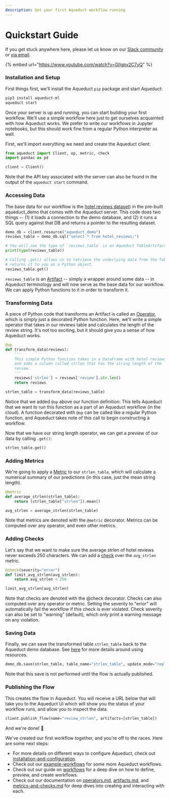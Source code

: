 ```yaml
---
description: Get your first Aqueduct workflow running
---
```


# Quickstart Guide

If you get stuck anywhere here, please let us know on our [Slack community](https://slack.aqueducthq.com) or [via email](mailto:hello@aqueducthq.com).&#x20;

{% embed url="https://www.youtube.com/watch?v=GIIgpv2C7yQ" %}

### Installation and Setup

First things first, we'll install the Aqueduct `pip` package and start Aqueduct:

```bash
pip3 install aqueduct-ml
aqueduct start
```

Once your server is up and running, you can start building your first workflow. We'll use a simple workflow here just to get ourselves acquainted with how Aqueduct works. We prefer to write our workflows in Jupyter notebooks, but this should work fine from a regular Python interpreter as well.

First, we'll import everything we need and create the Aqueduct client:

```python
from aqueduct import Client, op, metric, check
import pandas as pd

client = Client()

```

Note that the API key associated with the server can also be found in the output of the `aqueduct start` command.

### Accessing Data

The base data for our workflow is the [hotel reviews dataset](resources/data-systems/aqueduct-demo-resource.md)) in the pre-built aqueduct\_demo that comes with the Aqueduct server. This code does two things -- (1) it loads a connection to the demo database, and (2) it runs a SQL query against that DB and returns a pointer to the resulting dataset.

```python
demo_db = client.resource("aqueduct_demo")
reviews_table = demo_db.sql("select * from hotel_reviews;")

# You will see the type of `reviews_table` is an Aqueduct TableArtifact.
print(type(reviews_table))

# Calling .get() allows us to retrieve the underlying data from the TableArtifact and
# returns it to you as a Python object.
reviews_table.get()
```

`reviews_table` is an [Artifact](artifacts.md) -- simply a wrapper around some data -- in Aqueduct terminology and will now serve as the base data for our workflow. We can apply Python functions to it in order to transform it.

### Transforming Data

A piece of Python code that transforms an Artifact is called an [Operator](operators.md), which is simply just a decorated Python function. Here, we'll write a simple operator that takes in our reviews table and calculates the length of the review string. It's not too exciting, but it should give you a sense of how Aqueduct works.

```python
@op
def transform_data(reviews):
    '''
    This simple Python function takes in a DataFrame with hotel reviews
    and adds a column called strlen that has the string length of the
    review.    
    '''
    reviews['strlen'] = reviews['review'].str.len()
    return reviews

strlen_table = transform_data(reviews_table)
```

Notice that we added `@op` above our function definition: This tells Aqueduct that we want to run this function as a part of an Aqueduct workflow (in the cloud). A function decorated with `@op` can be called like a regular Python function, and Aqueduct takes note of this call to begin constructing a workflow.

Now that we have our string length operator, we can get a preview of our data by calling `.get()`:

```python
strlen_table.get()
```

### Adding Metrics

We're going to apply a [Metric](metrics-and-checks/metrics-measuring-your-predictions.md) to our `strlen_table`, which will calculate a numerical summary of our predictions (in this case, just the mean string length).

```python
@metric
def average_strlen(strlen_table):
    return (strlen_table["strlen"]).mean()

avg_strlen = average_strlen(strlen_table)
```

Note that metrics are denoted with the `@metric` decorator. Metrics can be computed over any operator, and even other metrics.

### Adding Checks

Let's say that we want to make sure the average strlen of hotel reviews never exceeds 250 characters. We can add a [check](metrics-and-checks/checks-ensuring-correctness.md) over the `avg_strlen` metric.

```python
@check(severity="error")
def limit_avg_strlen(avg_strlen):
    return avg_strlen < 250

limit_avg_strlen(avg_strlen)
```

Note that checks are denoted with the @check decorator. Checks can also computed over any operator or metric. Setting the severity to "error" will automatically fail the workflow if this check is ever violated. Check severity can also be set to "warning" (default), which only print a warning message on any violation.

### Saving Data

Finally, we can save the transformed table `strlen_table` back to the Aqueduct demo database. See [here](broken-reference) for more details around using resources.

```python
demo_db.save(strlen_table, table_name="strlen_table", update_mode="replace")
```

Note that this save is not performed until the flow is actually published.

### Publishing the Flow

This creates the flow in Aqueduct. You will receive a URL below that will take you to the Aqueduct UI which will show you the status of your workflow runs, and allow you to inspect the data.

```python
client.publish_flow(name="review_strlen", artifacts=[strlen_table])
```

And we're done! 🎉

We've created our first workflow together, and you're off to the races. Here are some next steps:

* For more details on different ways to configure Aqueduct, check out [installation-and-configuration](installation-and-configuration/ "mention").
* Check out our [example-workflows](example-workflows/ "mention") for some more Aqueduct workflows.
* Check out our guide on [workflows](workflows/ "mention") for a deep dive on how to define, preview, and create workflows.
* Check out our documentation on [operators.md](operators.md "mention"), [artifacts.md](artifacts.md "mention"), and [metrics-and-checks.md](metrics-and-checks.md "mention") for deep dives into creating and interacting with each.
